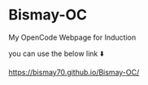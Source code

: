 # Bismay-OC
My OpenCode Webpage for Induction 

you can use the below link ⬇️

https://bismay70.github.io/Bismay-OC/
